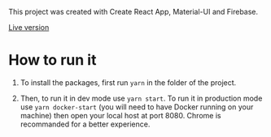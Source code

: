 This project was created with Create React App, Material-UI and Firebase.

<!-- Time of completion: a few hours.
 -->
[Live version](#https://sofianefrontend.firebaseapp.com)

# How to run it

1. To install the packages, first run `yarn` in the folder of the project.

2. Then, to run it in dev mode use `yarn start`. To run it in production mode use `yarn docker-start` (you will need to have Docker running on your machine) then open your local host at port 8080. Chrome is recommanded for a better experience.

<!-- Please note that in dev mode, hot updates are not working because I'm overriding the window.Promise object. You will need to reload the page manually to see the changes. -->
